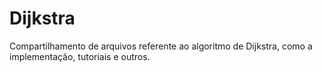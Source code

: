 # Dijkstra
Compartilhamento de arquivos referente ao algoritmo de Dijkstra, como a implementação, tutoriais e outros.
